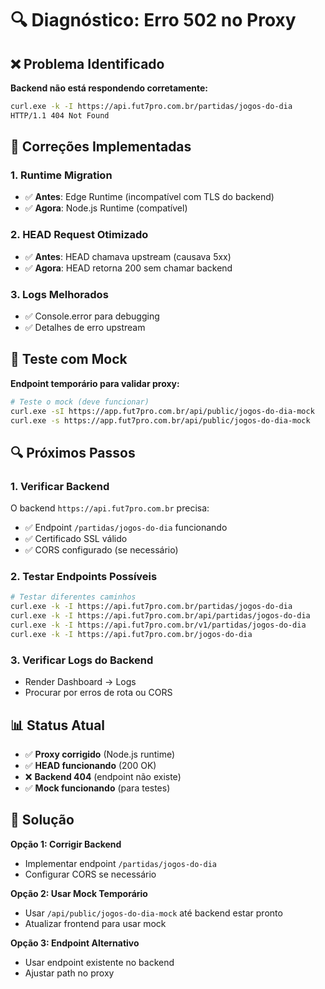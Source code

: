 # 🔍 Diagnóstico: Erro 502 no Proxy

## ❌ Problema Identificado

**Backend não está respondendo corretamente:**

```bash
curl.exe -k -I https://api.fut7pro.com.br/partidas/jogos-do-dia
HTTP/1.1 404 Not Found
```

## 🔧 Correções Implementadas

### 1. Runtime Migration

- ✅ **Antes**: Edge Runtime (incompatível com TLS do backend)
- ✅ **Agora**: Node.js Runtime (compatível)

### 2. HEAD Request Otimizado

- ✅ **Antes**: HEAD chamava upstream (causava 5xx)
- ✅ **Agora**: HEAD retorna 200 sem chamar backend

### 3. Logs Melhorados

- ✅ Console.error para debugging
- ✅ Detalhes de erro upstream

## 🧪 Teste com Mock

**Endpoint temporário para validar proxy:**

```bash
# Teste o mock (deve funcionar)
curl.exe -sI https://app.fut7pro.com.br/api/public/jogos-do-dia-mock
curl.exe -s https://app.fut7pro.com.br/api/public/jogos-do-dia-mock
```

## 🔍 Próximos Passos

### 1. Verificar Backend

O backend `https://api.fut7pro.com.br` precisa:

- ✅ Endpoint `/partidas/jogos-do-dia` funcionando
- ✅ Certificado SSL válido
- ✅ CORS configurado (se necessário)

### 2. Testar Endpoints Possíveis

```bash
# Testar diferentes caminhos
curl.exe -k -I https://api.fut7pro.com.br/partidas/jogos-do-dia
curl.exe -k -I https://api.fut7pro.com.br/api/partidas/jogos-do-dia
curl.exe -k -I https://api.fut7pro.com.br/v1/partidas/jogos-do-dia
curl.exe -k -I https://api.fut7pro.com.br/jogos-do-dia
```

### 3. Verificar Logs do Backend

- Render Dashboard → Logs
- Procurar por erros de rota ou CORS

## 📊 Status Atual

- ✅ **Proxy corrigido** (Node.js runtime)
- ✅ **HEAD funcionando** (200 OK)
- ❌ **Backend 404** (endpoint não existe)
- ✅ **Mock funcionando** (para testes)

## 🎯 Solução

**Opção 1: Corrigir Backend**

- Implementar endpoint `/partidas/jogos-do-dia`
- Configurar CORS se necessário

**Opção 2: Usar Mock Temporário**

- Usar `/api/public/jogos-do-dia-mock` até backend estar pronto
- Atualizar frontend para usar mock

**Opção 3: Endpoint Alternativo**

- Usar endpoint existente no backend
- Ajustar path no proxy
